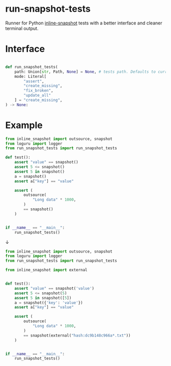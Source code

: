 # run-snapshot-tests

Runner for Python [inline-snapshot](https://github.com/15r10nk/inline-snapshot/) tests with a better interface and cleaner terminal output.

# Interface

```python

def run_snapshot_tests(
    path: Union[str, Path, None] = None, # tests path. Defaults to current file if not set
    mode: Literal[
        "assert", 
        "create_missing", 
        "fix_broken", 
        "update_all"
    ] = "create_missing",
) -> None:
```

# Example


```python
from inline_snapshot import outsource, snapshot
from loguru import logger
from run_snapshot_tests import run_snapshot_tests

def test():
    assert "value" == snapshot()
    assert 5 <= snapshot()
    assert 5 in snapshot()
    a = snapshot()
    assert a["key"] == "value"

    assert (
        outsource(
            "Long data" * 1000,
        )
        == snapshot()
    )


if __name__ == "__main__":
    run_snapshot_tests()
```

↓

```python
from inline_snapshot import outsource, snapshot
from loguru import logger
from run_snapshot_tests import run_snapshot_tests

from inline_snapshot import external


def test():
    assert "value" == snapshot('value')
    assert 5 <= snapshot(5)
    assert 5 in snapshot([5])
    a = snapshot({'key': 'value'})
    assert a["key"] == "value"

    assert (
        outsource(
            "Long data" * 1000,
        )
        == snapshot(external("hash:dc9b148c966a*.txt"))
    )


if __name__ == "__main__":
    run_snapshot_tests()

```
